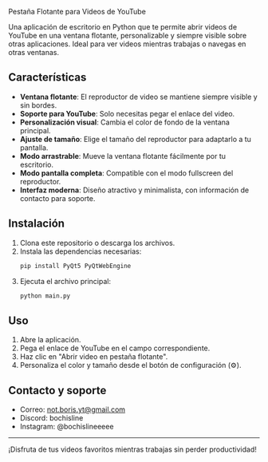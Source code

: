 Pestaña Flotante para Videos de YouTube

Una aplicación de escritorio en Python que te permite abrir videos de YouTube en una ventana flotante, personalizable y siempre visible sobre otras aplicaciones. Ideal para ver videos mientras trabajas o navegas en otras ventanas.

## Características

- **Ventana flotante**: El reproductor de video se mantiene siempre visible y sin bordes.
- **Soporte para YouTube**: Solo necesitas pegar el enlace del video.
- **Personalización visual**: Cambia el color de fondo de la ventana principal.
- **Ajuste de tamaño**: Elige el tamaño del reproductor para adaptarlo a tu pantalla.
- **Modo arrastrable**: Mueve la ventana flotante fácilmente por tu escritorio.
- **Modo pantalla completa**: Compatible con el modo fullscreen del reproductor.
- **Interfaz moderna**: Diseño atractivo y minimalista, con información de contacto para soporte.

## Instalación

1. Clona este repositorio o descarga los archivos.
2. Instala las dependencias necesarias:
   ```sh
   pip install PyQt5 PyQtWebEngine
   ```
3. Ejecuta el archivo principal:
   ```sh
   python main.py
   ```

## Uso

1. Abre la aplicación.
2. Pega el enlace de YouTube en el campo correspondiente.
3. Haz clic en "Abrir video en pestaña flotante".
4. Personaliza el color y tamaño desde el botón de configuración (⚙).

## Contacto y soporte

- Correo: not.boris.yt@gmail.com  
- Discord: bochisline  
- Instagram: @bochislineeeee

---

¡Disfruta de tus videos favoritos mientras trabajas sin perder productividad!
